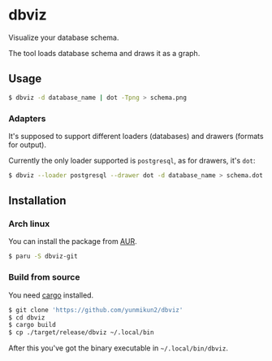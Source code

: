 # dbviz

Visualize your database schema.

The tool loads database schema and draws it as a graph.

## Usage

```sh
$ dbviz -d database_name | dot -Tpng > schema.png
```

### Adapters

It's supposed to support different loaders (databases) and drawers
(formats for output).

Currently the only loader supported is `postgresql`, as for drawers,
it's `dot`:

```sh
$ dbviz --loader postgresql --drawer dot -d database_name > schema.dot
```

## Installation

### Arch linux

You can install the package from
[AUR](https://archlinux.org/packages/).

```sh
$ paru -S dbviz-git
```

### Build from source

You need [cargo](https://doc.rust-lang.org/cargo/) installed.

```sh
$ git clone 'https://github.com/yunmikun2/dbviz'
$ cd dbviz
$ cargo build
$ cp ./target/release/dbviz ~/.local/bin
```

After this you've got the binary executable in `~/.local/bin/dbviz`.
